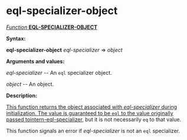 eql-specializer-object
======================

[*Function* **EQL-SPECIALIZER-OBJECT**]()

**Syntax:**

**eql-specializer-object** *eql-specializer* => *object*

**Arguments and values:**

*eql-specializer* -- An `eql` specializer object.

*object* -- An object.

**Description:**

[This function returns the object associated with *eql-specializer* during initialization. The value is guaranteed to be `eql` to the value originally passed to]()[intern-eql-specializer](intern-eql-specializer.md), but it is not necessarily `eq` to that value.

This function signals an error if *eql-specializer* is not an `eql` specializer.
